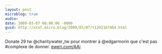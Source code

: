 ```yaml
---
layout: post
microblog: true
audio: 
date: 2009-03-07 00:00:00 -0000
guid: http://xtof.micro.blog/2009/03/07/t1292167464.html
---
```

Donate 29 tw @charitywater_tw pour montrer à @edgarmorin que c'est pas #complexe de donner. [eweri.com/AAi](http://eweri.com/AAi)
